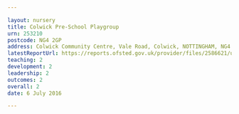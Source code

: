 ```yaml
---

layout: nursery
title: Colwick Pre-School Playgroup
urn: 253210
postcode: NG4 2GP
address: Colwick Community Centre, Vale Road, Colwick, NOTTINGHAM, NG4 2GP
latestReportUrl: https://reports.ofsted.gov.uk/provider/files/2586621/urn/253210.pdf
teaching: 2
development: 2
leadership: 2
outcomes: 2
overall: 2
date: 6 July 2016

---
```

